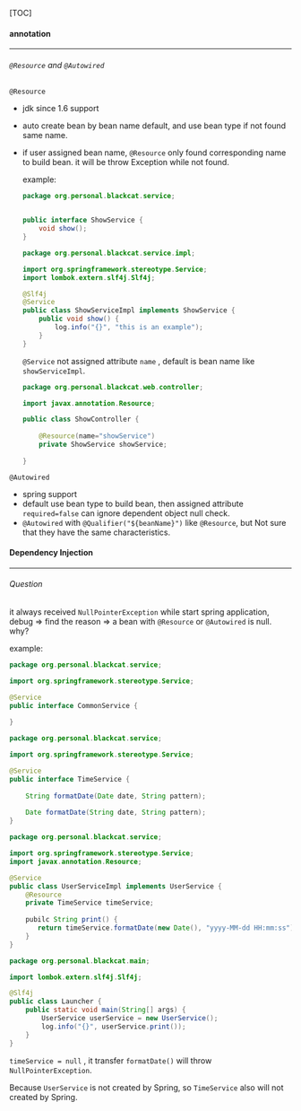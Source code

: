 [TOC]



#### annotation

---

###### `@Resource` and `@Autowired`

`@Resource` 

+ jdk since 1.6 support

+ auto create bean by bean name default, and use bean type if not found same name. 

+ if user assigned bean name, `@Resource` only found corresponding name to build bean. it will be throw Exception while not found.

  example:

  ```java
  package org.personal.blackcat.service;
  
  
  public interface ShowService {
      void show();
  }
  
  ```

  ```java
  package org.personal.blackcat.service.impl;
  
  import org.springframework.stereotype.Service;
  import lombok.extern.slf4j.Slf4j;
  
  @Slf4j
  @Service
  public class ShowServiceImpl implements ShowService {
      public void show() {
          log.info("{}", "this is an example");
      }
  }
  ```

  `@Service` not assigned attribute `name` , default is bean name like `showServiceImpl`.

  ```java
  package org.personal.blackcat.web.controller;
  
  import javax.annotation.Resource;
  
  public class ShowController {
      
      @Resource(name="showService")
      private ShowService showService;
      
  }
  
  ```

`@Autowired`

+ spring support
+ default use bean type to build bean, then assigned attribute `required=false` can ignore  dependent object null check.
+ `@Autowired` with `@Qualifier("${beanName}")` like `@Resource`, but Not sure that they have the same characteristics.

#### Dependency Injection

---

###### Question

it always received `NullPointerException` while start spring application,  debug  => find the reason => a bean with `@Resource` or `@Autowired` is null.  why?

example:

```java
package org.personal.blackcat.service;

import org.springframework.stereotype.Service;

@Service
public interface CommonService {
    
}
```

```java
package org.personal.blackcat.service;

import org.springframework.stereotype.Service;

@Service
public interface TimeService {
    
    String formatDate(Date date, String pattern);
    
    Date formatDate(String date, String pattern);
}
```

```java
package org.personal.blackcat.service;

import org.springframework.stereotype.Service;
import javax.annotation.Resource;

@Service
public class UserServiceImpl implements UserService {
    @Resource
    private TimeService timeService;
    
    pubilc String print() {
       return timeService.formatDate(new Date(), "yyyy-MM-dd HH:mm:ss");
    }
}
```

```java
package org.personal.blackcat.main;

import lombok.extern.slf4j.Slf4j;

@Slf4j
public class Launcher {
    public static void main(String[] args) {
        UserService userService = new UserService();
        log.info("{}", userService.print());
    }
}
```

`timeService = null` ,  it transfer `formatDate()` will throw `NullPointerException`.

Because `UserService` is not created by Spring, so `TimeService` also will not created by Spring. 


